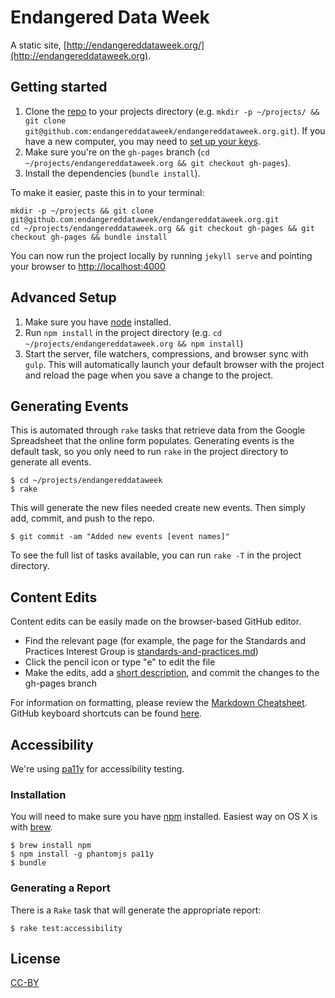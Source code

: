 # Endangered Data Week

A static site, [http://endangereddataweek.org/](http://endangereddataweek.org).

## Getting started

1. Clone the [repo](https://github.com/endangereddataweek/endangereddataweek.org) to your projects directory (e.g. `mkdir -p ~/projects/ && git clone git@github.com:endangereddataweek/endangereddataweek.org.git`). If you have a new computer, you may need to [set up your keys](https://help.github.com/articles/generating-ssh-keys/).
2. Make sure you're on the `gh-pages` branch (`cd ~/projects/endangereddataweek.org && git checkout gh-pages`).
3. Install the dependencies (`bundle install`).

To make it easier, paste this in to your terminal:

```
mkdir -p ~/projects && git clone git@github.com:endangereddataweek/endangereddataweek.org.git
cd ~/projects/endangereddataweek.org && git checkout gh-pages && git checkout gh-pages && bundle install
```

You can now run the project locally by running `jekyll serve` and pointing your browser to <http://localhost:4000>

## Advanced Setup

1. Make sure you have [node](https://nodejs.org/en/download/) installed.
2. Run `npm install` in the project directory (e.g. `cd ~/projects/endangereddataweek.org && npm install`)
3. Start the server, file watchers, compressions, and browser sync with `gulp`. This will automatically launch your default browser with the project and reload the page when you save a change to the project.

## Generating Events

This is automated through `rake` tasks that retrieve data from the Google Spreadsheet that the online form populates. Generating events is the default task, so you only need to run `rake` in the project directory to generate all events.

```
$ cd ~/projects/endangereddataweek
$ rake
```

This will generate the new files needed create new events. Then simply add, commit, and push to the repo.

```
$ git commit -am "Added new events [event names]"
```

To see the full list of tasks available, you can run `rake -T` in the project directory.

## Content Edits

Content edits can be easily made on the browser-based GitHub editor.
- Find the relevant page (for example, the page for the Standards and
  Practices Interest Group is
[standards-and-practices.md](https://github.com/clirdlf/ndsa.org/blob/gh-pages/standards-and-practices.md))
- Click the pencil icon or type "e" to edit the file
- Make the edits, add a [short description](http://chris.beams.io/posts/git-commit/), and commit the changes to the
  gh-pages branch

For information on formatting, please review the [Markdown
  Cheatsheet](https://github.com/adam-p/markdown-here/wiki/Markdown-Cheatsheet). GitHub keyboard shortcuts can be found
[here](https://help.github.com/articles/using-keyboard-shortcuts/).


## Accessibility

We're using [pa11y](https://github.com/nature/pa11y) for accessibility testing.

### Installation

You will need to make sure you have [npm](https://www.npmjs.com/) installed.
Easiest way on OS X is with [brew](http://brew.sh/).

```
$ brew install npm
$ npm install -g phantomjs pa11y
$ bundle
```

### Generating a Report

There is a `Rake` task that will generate the appropriate report:

```
$ rake test:accessibility
```

## License

[CC-BY](LICENSE.md)
